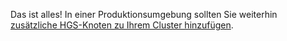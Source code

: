 Das ist alles! In einer Produktionsumgebung sollten Sie weiterhin [zusätzliche HGS-Knoten zu Ihrem Cluster hinzufügen](https://docs.microsoft.com/windows-server/virtualization/guarded-fabric-shielded-vm/guarded-fabric-configure-additional-hgs-nodes).
